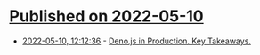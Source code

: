 # [Published on 2022-05-10](index.md)

* [2022-05-10, 12:12:36](https://news.ycombinator.com/item?id=31326123) - [Deno.js in Production. Key Takeaways.](https://medium.com/@sdesalas/deno-js-in-production-main-takeaways-247a2fd2d198)
